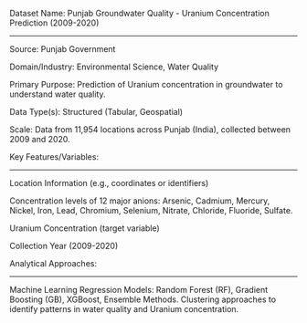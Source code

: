 Dataset Name: Punjab Groundwater Quality - Uranium Concentration Prediction (2009-2020)
***************************************************************************************

Source: Punjab Government 

Domain/Industry: Environmental Science, Water Quality

Primary Purpose: Prediction of Uranium concentration in groundwater to understand water quality.

Data Type(s): Structured (Tabular, Geospatial)

Scale: Data from 11,954 locations across Punjab (India), collected between 2009 and 2020.

Key Features/Variables:
**********************
Location Information (e.g., coordinates or identifiers)

Concentration levels of 12 major anions: Arsenic, Cadmium, Mercury, Nickel, Iron, Lead, Chromium, Selenium, Nitrate, Chloride, Fluoride, Sulfate.

Uranium Concentration (target variable)

Collection Year (2009-2020)

Analytical Approaches:
**********************
Machine Learning Regression Models: Random Forest (RF), Gradient Boosting (GB), XGBoost, Ensemble Methods.
Clustering approaches to identify patterns in water quality and Uranium concentration.

